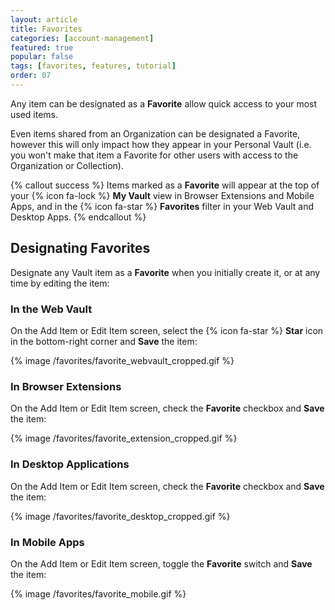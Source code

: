 ```yaml
---
layout: article
title: Favorites
categories: [account-management]
featured: true
popular: false
tags: [favorites, features, tutorial]
order: 07
---
```


Any item can be designated as a **Favorite** allow quick access to your most used items.

Even items shared from an Organization can be designated a Favorite, however this will only impact how they appear in your Personal Vault (i.e. you won't make that item a Favorite for other users with access to the Organization or Collection).

{% callout success %}
Items marked as a **Favorite** will appear at the top of your {% icon fa-lock %} **My Vault** view in Browser Extensions and Mobile Apps, and in the {% icon fa-star %} **Favorites** filter in your Web Vault and Desktop Apps.
{% endcallout %}

## Designating Favorites

Designate any Vault item as a **Favorite** when you initially create it, or at any time by editing the item:

### In the Web Vault

On the Add Item or Edit Item screen, select the {% icon fa-star %} **Star** icon in the bottom-right corner and **Save** the item:

{% image /favorites/favorite_webvault_cropped.gif %}

### In Browser Extensions

On the Add Item or Edit Item screen, check the **Favorite** checkbox and **Save** the item:

{% image /favorites/favorite_extension_cropped.gif %}

### In Desktop Applications

On the Add Item or Edit Item screen, check the **Favorite** checkbox and **Save** the item:

{% image /favorites/favorite_desktop_cropped.gif %}

### In Mobile Apps

On the Add Item or Edit Item screen, toggle the **Favorite** switch and **Save** the item:

{% image /favorites/favorite_mobile.gif %}

